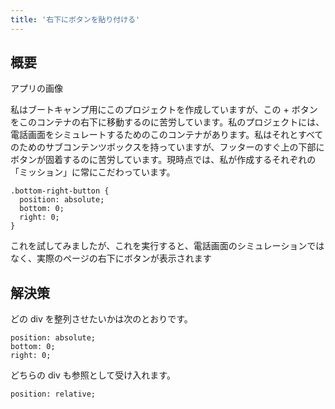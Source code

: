 ```yaml
---
title: '右下にボタンを貼り付ける'
---
```


## 概要
アプリの画像

私はブートキャンプ用にこのプロジェクトを作成していますが、この + ボタンをこのコンテナの右下に移動するのに苦労しています。私のプロジェクトには、電話画面をシミュレートするためのこのコンテナがあります。私はそれとすべてのためのサブコンテンツボックスを持っていますが、フッターのすぐ上の下部にボタンが固着するのに苦労しています。現時点では、私が作成するそれぞれの「ミッション」に常にこだわっています。

```
.bottom-right-button {
  position: absolute;
  bottom: 0;
  right: 0; 
}

```
これを試してみましたが、これを実行すると、電話画面のシミュレーションではなく、実際のページの右下にボタンが表示されます

## 解決策
どの div を整列させたいかは次のとおりです。

```
position: absolute;
bottom: 0;
right: 0;

```
どちらの div も参照として受け入れます。

```
position: relative;

```
